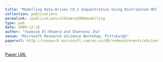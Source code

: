 ```yaml
---
title: "Modelling Data-Driven CO_2 Sequestration Using Distributed HPC CyberInfrastructure"
collection: publications
permalink: /publications/elkhamra2009modelling
type: pub
date: 2009-12-25
author: "Yaakoub El-Khamra and Shantenu Jha"
venue: "Microsoft Research eScience Workshop, Pittsburgh"
paperurl: http://research.microsoft.com/en-us/UM/redmond/events/eScience2009/17863/lecture.htm
---
```

[Paper URL](http://research.microsoft.com/en-us/UM/redmond/events/eScience2009/17863/lecture.htm)
